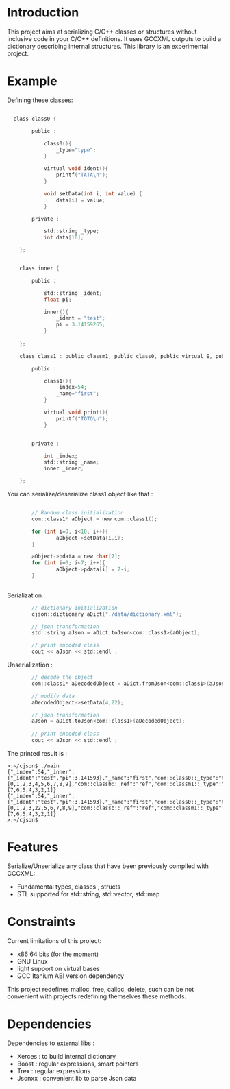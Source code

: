 Introduction
============
This project aims at serializing C/C++ classes or structures without inclusive code in your C/C++ definitions. It uses GCCXML outputs to build a dictionary describing internal structures. This library is an experimental project.

Example
=======

Defining these classes: 

```C

  class class0 {

		public :

			class0(){
				_type="type";
			}

			virtual void ident(){
				printf("TATA\n");
			}

			void setData(int i, int value) {
				data[i] = value;
			}

		private :

			std::string _type;
			int data[10];

	};


	class inner {

		public :

			std::string _ident;
			float pi;

			inner(){
				_ident = "test";
				pi = 3.14159265;
			}
	
	};

	class class1 : public classm1, public class0, public virtual E, public virtual F {

		public :

			class1(){
				_index=54;
				_name="first";
			}

			virtual void print(){
				printf("TOTO\n");
			}


		private :

			int _index;
			std::string _name;
			inner _inner;

	};


```

You can serialize/deserialize class1 object like that :

```C

        // Random class initialization
        com::class1* aObject = new com::class1();

        for (int i=0; i<10; i++){
                aObject->setData(i,i);
        }      

        aObject->pdata = new char[7];
        for (int i=0; i<7; i++){
                aObject->pdata[i] = 7-i;
        }
       
```

Serialization :

```C
        // dictionary initialization
        cjson::dictionary aDict("./data/dictionary.xml");

        // json transformation
        std::string aJson = aDict.toJson<com::class1>(aObject);

        // print encoded class
        cout << aJson << std::endl ;

```

Unserialization :
```C
        // decode the object
        com::class1* aDecodedObject = aDict.fromJson<com::class1>(aJson);

        // modify data
        aDecodedObject->setData(4,22);

        // json transformation
        aJson = aDict.toJson<com::class1>(aDecodedObject);
       
        // print encoded class
        cout << aJson << std::endl ;

```

The printed result is :
```shell
>:~/cjson$ ./main
{"_index":54,"_inner":{"_ident":"test","pi":3.141593},"_name":"first","com::class0::_type":"type","com::class0::data":[0,1,2,3,4,5,6,7,8,9],"com::classb::_ref":"ref","com::classm1::_type":"typem1","com::classm1::pdata":[7,6,5,4,3,2,1]}
{"_index":54,"_inner":{"_ident":"test","pi":3.141593},"_name":"first","com::class0::_type":"type","com::class0::data":[0,1,2,3,22,5,6,7,8,9],"com::classb::_ref":"ref","com::classm1::_type":"typem1","com::classm1::pdata":[7,6,5,4,3,2,1]}
>:~/cjson$ 
```

Features
========

Serialize/Unserialize any class that have been previously compiled with GCCXML:
 * Fundamental types, classes , structs
 * STL supported for std::string, std::vector, std::map 

Constraints
===========

Current limitations of this project: 
 * x86 64 bits (for the moment)
 * GNU Linux
 * light support on virtual bases
 * GCC Itanium ABI version dependency

This project redefines malloc, free, calloc, delete, such can be not convenient with projects redefining themselves these methods.

Dependencies
============

Dependencies to external libs :
 * Xerces : to build internal dictionary
 * ~~Boost~~ : regular expressions, smart pointers
 * Trex : regular expressions
 * Jsonxx : convenient lib to parse Json data


